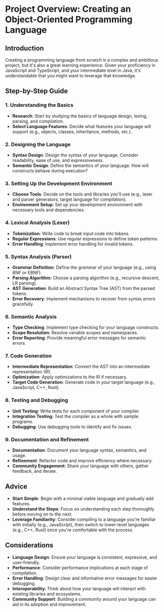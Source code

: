 # Project Overview: Creating an Object-Oriented Programming Language

## Introduction
Creating a programming language from scratch is a complex and ambitious project, but it's also a great learning experience. Given your proficiency in JavaScript and TypeScript, and your intermediate level in Java, it's understandable that you might want to leverage that knowledge.

## Step-by-Step Guide

### 1. Understanding the Basics
- **Research**: Start by studying the basics of language design, lexing, parsing, and compilation.
- **Select Language Features**: Decide what features your language will support (e.g., objects, classes, inheritance, methods, etc.).

### 2. Designing the Language
- **Syntax Design**: Design the syntax of your language. Consider readability, ease of use, and expressiveness.
- **Semantic Design**: Define the semantics of your language. How will constructs behave during execution?

### 3. Setting Up the Development Environment
- **Choose Tools**: Decide on the tools and libraries you'll use (e.g., lexer and parser generators, target language for compilation).
- **Environment Setup**: Set up your development environment with necessary tools and dependencies.

### 4. Lexical Analysis (Lexer)
- **Tokenization**: Write code to break input code into tokens.
- **Regular Expressions**: Use regular expressions to define token patterns.
- **Error Handling**: Implement error handling for invalid tokens.

### 5. Syntax Analysis (Parser)
- **Grammar Definition**: Define the grammar of your language (e.g., using BNF or EBNF).
- **Parsing Algorithm**: Choose a parsing algorithm (e.g., recursive descent, LR parsing).
- **AST Generation**: Build an Abstract Syntax Tree (AST) from the parsed tokens.
- **Error Recovery**: Implement mechanisms to recover from syntax errors gracefully.

### 6. Semantic Analysis
- **Type Checking**: Implement type checking for your language constructs.
- **Scope Resolution**: Resolve variable scopes and namespaces.
- **Error Reporting**: Provide meaningful error messages for semantic errors.

### 7. Code Generation
- **Intermediate Representation**: Convert the AST into an intermediate representation (IR).
- **Optimization**: Apply optimizations to the IR if necessary.
- **Target Code Generation**: Generate code in your target language (e.g., JavaScript, C++, Rust).

### 8. Testing and Debugging
- **Unit Testing**: Write tests for each component of your compiler.
- **Integration Testing**: Test the compiler as a whole with sample programs.
- **Debugging**: Use debugging tools to identify and fix issues.

### 9. Documentation and Refinement
- **Documentation**: Document your language syntax, semantics, and usage.
- **Refinement**: Refactor code and improve efficiency where necessary.
- **Community Engagement**: Share your language with others, gather feedback, and iterate.

## Advice
- **Start Simple**: Begin with a minimal viable language and gradually add features.
- **Understand the Steps**: Focus on understanding each step thoroughly before moving on to the next.
- **Leverage Familiarity**: Consider compiling to a language you're familiar with initially (e.g., JavaScript), then switch to lower-level languages (e.g., C++, Rust) once you're comfortable with the process.

## Considerations
- **Language Design**: Ensure your language is consistent, expressive, and user-friendly.
- **Performance**: Consider performance implications at each stage of compilation.
- **Error Handling**: Design clear and informative error messages for easier debugging.
- **Interoperability**: Think about how your language will interact with existing libraries and ecosystems.
- **Community Support**: Building a community around your language can aid in its adoption and improvement.
